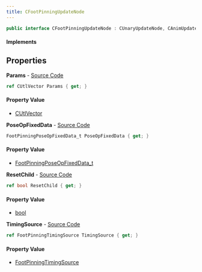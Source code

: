 ```yaml
---
title: CFootPinningUpdateNode
---
```


```csharp
public interface CFootPinningUpdateNode : CUnaryUpdateNode, CAnimUpdateNodeBase, ISchemaClass<CAnimUpdateNodeBase>, ISchemaClass<CUnaryUpdateNode>, ISchemaClass<CFootPinningUpdateNode>, ISchemaField, ISchemaClass, INativeHandle
```

#### Implements

## Properties

**Params** - [Source Code](https://github.com/swiftly-solution/swiftlys2/blob/main/managed/src/SwiftlyS2.Generated/Schemas/Interfaces/CFootPinningUpdateNode.cs#L21)

```csharp
ref CUtlVector Params { get; }
```

#### Property Value

- [CUtlVector](/docs/api/shared/natives/cutlvector)

**PoseOpFixedData** - [Source Code](https://github.com/swiftly-solution/swiftlys2/blob/main/managed/src/SwiftlyS2.Generated/Schemas/Interfaces/CFootPinningUpdateNode.cs#L16)

```csharp
FootPinningPoseOpFixedData_t PoseOpFixedData { get; }
```

#### Property Value

- [FootPinningPoseOpFixedData_t](/docs/api/shared/schemadefinitions/footpinningposeopfixeddata_t)

**ResetChild** - [Source Code](https://github.com/swiftly-solution/swiftlys2/blob/main/managed/src/SwiftlyS2.Generated/Schemas/Interfaces/CFootPinningUpdateNode.cs#L23)

```csharp
ref bool ResetChild { get; }
```

#### Property Value

- [bool](https://learn.microsoft.com/dotnet/api/system.boolean)

**TimingSource** - [Source Code](https://github.com/swiftly-solution/swiftlys2/blob/main/managed/src/SwiftlyS2.Generated/Schemas/Interfaces/CFootPinningUpdateNode.cs#L18)

```csharp
ref FootPinningTimingSource TimingSource { get; }
```

#### Property Value

- [FootPinningTimingSource](/docs/api/shared/schemadefinitions/footpinningtimingsource)

